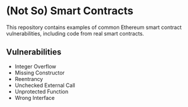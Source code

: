 # (Not So) Smart Contracts

This repository contains examples of common Ethereum smart contract vulnerabilities, including code from real smart contracts.

## Vulnerabilities

- Integer Overflow
- Missing Constructor
- Reentrancy
- Unchecked External Call
- Unprotected Function
- Wrong Interface
